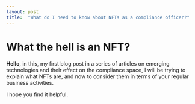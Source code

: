 ```yaml
---
layout: post
title:  "What do I need to know about NFTs as a compliance officer?"
---
```


# What the hell is an NFT?

**Hello**, in this, my first blog post in a series of articles on emerging technologies and their effect on the compliance space, I will be trying to explain what NFTs are, and now to consider them in terms of your regular business activities.

I hope you find it helpful.
